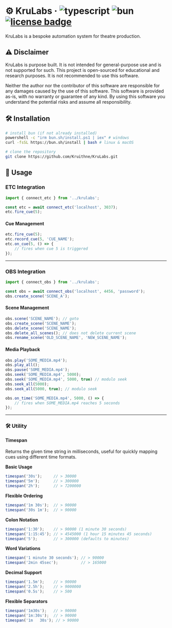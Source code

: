 # ⚙️ KruLabs &middot; ![typescript](https://img.shields.io/badge/language-typescript-0176c6) ![bun](https://img.shields.io/badge/runtime-bun-fbf0df) [![license badge](https://img.shields.io/github/license/Kruithne/krulabs?color=blue)](LICENSE)

KruLabs is a bespoke automation system for theatre production.

## ⚠️ Disclaimer

KruLabs is purpose built. It is not intended for general-purpose use and is not supported for such. This project is open-sourced for educational and research purposes. It is not recommended to use this software.

Neither the author nor the contributor of this software are responsible for any damages caused by the use of this software. This software is provided as-is, with no warranty or guarantee of any kind. By using this software you understand the potential risks and assume all responsibility.

## 🛠️ Installation

```bash
# install bun (if not already installed)
powershell -c "irm bun.sh/install.ps1 | iex" # windows
curl -fsSL https://bun.sh/install | bash # linux & macOS

# clone the repository
git clone https://github.com/Kruithne/KruLabs.git
```

## 📔 Usage

### ETC Integration

```ts
import { connect_etc } from '../krulabs';

const etc = await connect_etc('localhost', 3037);
etc.fire_cue(5);
```

#### Cue Management

```ts
etc.fire_cue(5);
etc.record_cue(5, 'CUE_NAME');
etc.on_cue(5, () => {
	// fires when cue 5 is triggered
});
```

---

### OBS Integration

```ts
import { connect_obs } from '../krulabs';

const obs = await connect_obs('localhost', 4456, 'password');
obs.create_scene('SCENE_A');
```

#### Scene Management

```ts
obs.scene('SCENE_NAME'); // goto
obs.create_scene('SCENE_NAME');
obs.delete_scene('SCENE_NAME');
obs.delete_all_scenes(); // does not delete current scene
obs.rename_scene('OLD_SCENE_NAME', 'NEW_SCENE_NAME');

```

#### Media Playback

```ts
obs.play('SOME_MEDIA.mp4');
obs.play_all();
obs.pause('SOME_MEDIA.mp4');
obs.seek('SOME_MEDIA.mp4', 5000);
obs.seek('SOME_MEDIA.mp4', 5000, true) // modulo seek
obs.seek_all(5000);
obs.seek_all(5000, true); // modulo seek

obs.on_time('SOME_MEDIA.mp4', 5000, () => {
	// fires when SOME_MEDIA.mp4 reaches 5 seconds
});
```

---
### 🛠️ Utility

#### Timespan

Returns the given time string in milliseconds, useful for quickly mapping cues using different time formats.

**Basic Usage**

```ts
timespan('30s');     // > 30000
timespan('5m');      // > 300000
timespan('2h');      // > 7200000
```

**Flexible Ordering**

```ts
timespan('1m 30s');  // > 90000
timespan('30s 1m');  // > 90000
```

**Colon Notation**

```ts
timespan('1:30');    // > 90000 (1 minute 30 seconds)
timespan('1:15:45'); // > 4545000 (1 hour 15 minutes 45 seconds)
timespan('5');       // > 300000 (defaults to minutes)
```

**Word Variations**

```ts
timespan('1 minute 30 seconds'); // > 90000
timespan('2min 45sec');          // > 165000
```

**Decimal Support**

```ts
timespan('1.5m');    // > 90000
timespan('2.5h');    // > 9000000
timespan('0.5s');    // > 500
```

**Flexible Separators**

```ts
timespan('1m30s');   // > 90000
timespan('1m:30s');  // > 90000
timespan('1m   30s'); // > 90000
```